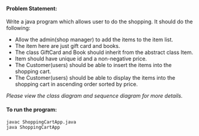<b><h4>Problem Statement:</b></h4>
Write a java program which allows user to do the shopping. It should do the following:

<ul>
<li> Allow the admin(shop manager) to add the items to the item list.</li>
<li> The item here are just gift card and books.</li>
<li> The class GiftCard and Book should inherit from the abstract class Item.</li>
<li> Item should have unique id and a non-negative price.</li>
<li> The Customer(users) should be able to insert the items into the shopping cart.</li>
<li> The Customer(users) should be able to display the items into the shopping cart in ascending order sorted by price.</li> </ul>

<i>Please view the class diagram and sequence diagram for more details.</i>

<b><h4>To run the program: </b> </h4>
```
javac ShoppingCartApp.java
java ShoppingCartApp 
```
